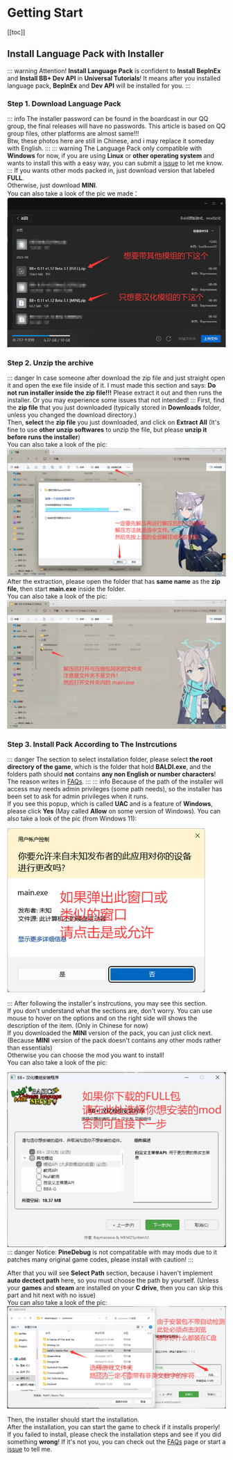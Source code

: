 # Getting Start

[[toc]]

## Install Language Pack with Installer
::: warning
Attention! **Install Language Pack** is confident to **Install BepInEx** and **Install BB+ Dev API** in **Universal Tutorials**! It means after you installed language pack, **BepInEx** and **Dev API** will be installed for you.
:::

### Step 1. Download Language Pack
::: info
The installer password can be found in the boardcast in our QQ group, the final releases will have no passwords. This article is based on QQ group files, other platforms are almost same!!!  
Btw, these photos here are still in Chinese, and i may replace it someday with English.
:::
::: warning
The Language Pack only compatible with **Windows** for now, if you are using **Linux** or **other operating system** and wants to install this with a easy way, you can submit a [issue](https://github.com/Aruvelut-123/Baldi-s-Basics-Plus-Chinese-Mod/issues) to let me know.
:::
If you wants other mods packed in, just download version that labeled **FULL**.  
Otherwise, just download **MINI**.  
You can also take a look of the pic we made：
![Step 1](/images/step1_zh.png)

### Step 2. Unzip the archive
::: danger
In case someone after download the zip file and just straight open it and open the exe file inside of it. I must made this section and says: **Do not run installer inside the zip file!!!** Please extract it out and then runs the installer. Or you may experience some issues that not intended!
:::
First, find the **zip file** that you just downloaded (typically stored in **Downloads** folder, unless you changed the download directory.)   
Then, **select** the **zip file** you just downloaded, and click on **Extract All** (It's fine to use **other unzip softwares** to unzip the file, but please **unzip it before runs the installer**)  
You can also take a look of the pic:
![Step 2](/images/step2_zh.png)
After the extraction, please open the folder that has **same name** as the **zip file**, then start **main.exe** inside the folder.  
You can also take a look of the pic:
![Step 2.1](/images/step2.1_zh.png)

### Step 3. Install Pack According to The Instrcutions
::: danger
The section to select installation folder, please select **the root directory of the game**, which is the folder that hold **BALDI.exe**, and the folders path should **not** contains **any non English or number characters**! The reason writes in [FAQs](https://www.minecraftisbest.top/en/faqs/).
:::
::: info
Because of the path of the installer will access may needs admin privileges (some path needs), so the installer has been set to ask for admin privileges when it runs.  
If you see this popup, which is called **UAC** and is a feature of **Windows**, please click **Yes** (May called **Allow** on some version of Windows). You can also take a look of the pic (from Windows 11):

![UAC](/images/uac_zh.png)

:::
After following the installer's instrcutions, you may see this section.  
If you don't understand what the sections are, don't worry. You can use mouse to hover on the options and on the right side will shows the description of the item. (Only in Chinese for now)  
If you downloaded the **MINI** version of the pack, you can just click next. (Because **MINI** version of the pack doesn't contains any other mods rather than essentials)  
Otherwise you can choose the mod you want to install!  
You can also take a look of the pic:

![Step 3](/images/step3_zh.png)
::: danger
Notice: **PineDebug** is not compatitable with may mods due to it patches many original game codes, please install with caution!
:::

After that you will see **Select Path** section, because i haven't implement **auto dectect path** here, so you must choose the path by yourself. (Unless your **games** and **steam** are installed on your **C drive**, then you can skip this part and hit next with no issue)  
You can also take a look of the pic:
![第三点二步](/images/step3.1_zh.png)

Then, the installer should start the installation.  
After the installation, you can start the game to check if it installs properly!  
If you failed to install, please check the installation steps and see if you did something **wrong**! If it's not you, you can check out the [FAQs](https://www.minecraftisbest.top/en/faqs) page or start a [issue](https://github.com/Aruvelut-123/Universal_Installer/issues) to tell me.